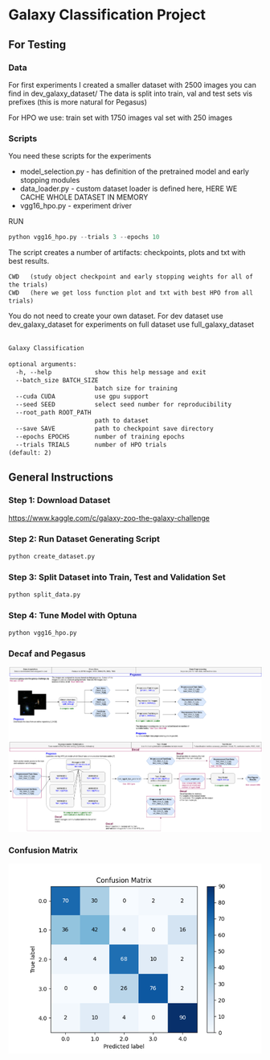 # Galaxy Classification Project

## For Testing

### Data

For first experiments I created a smaller dataset with 2500 images you can find in dev_galaxy_dataset/
The data is split into train, val and test sets vis prefixes (this is more natural for Pegasus)

For HPO we use:
train set with 1750 images
val set with 250 images

### Scripts

You need these scripts for the experiments

* model_selection.py - has definition of the pretrained model and early stopping modules
* data_loader.py  - custom dataset loader is defined here, HERE WE CACHE WHOLE DATASET IN MEMORY
* vgg16_hpo.py - experiment driver


RUN 

```python
python vgg16_hpo.py --trials 3 --epochs 10
```

The script creates a number of artifacts: checkpoints, plots and txt with best results.


```
CWD   (study object checkpoint and early stopping weights for all of the trials)
CWD   (here we get loss function plot and txt with best HPO from all trials)  
```


You do not need to create your own dataset. For dev dataset use dev_galaxy_dataset
for experiments on full dataset use full_galaxy_dataset

```
    
Galaxy Classification

optional arguments:
  -h, --help            show this help message and exit
  --batch_size BATCH_SIZE
                        batch size for training
  --cuda CUDA           use gpu support
  --seed SEED           select seed number for reproducibility
  --root_path ROOT_PATH
                        path to dataset
  --save SAVE           path to checkpoint save directory
  --epochs EPOCHS       number of training epochs
  --trials TRIALS       number of HPO trials                      (default: 2)

```

## General Instructions 
### Step 1: Download Dataset

https://www.kaggle.com/c/galaxy-zoo-the-galaxy-challenge

### Step 2: Run Dataset Generating Script

```python
python create_dataset.py
```
### Step 3: Split Dataset into Train, Test and Validation Set

```python
python split_data.py
```
### Step 4: Tune Model with Optuna

```python
python vgg16_hpo.py
```


### Decaf and Pegasus
![img](Galaxy-Decaf.png)

### Confusion Matrix
![img](confusion_matrix_unnorm.png)
